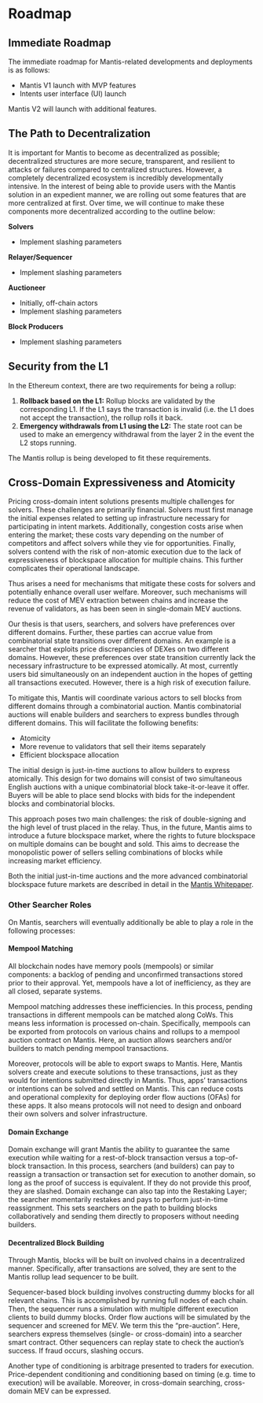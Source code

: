 # Roadmap

## Immediate Roadmap

The immediate roadmap for Mantis-related developments and deployments is as follows:

- Mantis V1 launch with MVP features
- Intents user interface (UI) launch

Mantis V2 will launch with additional features.

## The Path to Decentralization

It is important for Mantis to become as decentralized as possible; decentralized structures are more secure, transparent, and resilient to attacks or failures compared to centralized structures. However, a completely decentralized ecosystem is incredibly developmentally intensive. In the interest of being able to provide users with the Mantis solution in an expedient manner, we are rolling out some features that are more centralized at first. Over time, we will continue to make these components more decentralized according to the outline below:

**Solvers**

- Implement slashing parameters

**Relayer/Sequencer**

- Implement slashing parameters

**Auctioneer**

- Initially, off-chain actors
- Implement slashing parameters

**Block Producers**

- Implement slashing parameters

## Security from the L1

In the Ethereum context, there are two requirements for being a rollup:

1. **Rollback based on the L1:** Rollup blocks are validated by the corresponding L1. If the L1 says the transaction is invalid (i.e. the L1 does not accept the transaction), the rollup rolls it back.
2. **Emergency withdrawals from L1 using the L2:** The state root can be used to make an emergency withdrawal from the layer 2 in the event the L2 stops running.

The Mantis rollup is being developed to fit these requirements.

## Cross-Domain Expressiveness and Atomicity

Pricing cross-domain intent solutions presents multiple challenges for solvers. These challenges are primarily financial. Solvers must first manage the initial expenses related to setting up infrastructure necessary for participating in intent markets. Additionally, congestion costs arise when entering the market; these costs vary depending on the number of competitors and affect solvers while they vie for opportunities. Finally, solvers contend with the risk of non-atomic execution due to the lack of expressiveness of blockspace allocation for multiple chains. This further complicates their operational landscape.

Thus arises a need for mechanisms that mitigate these costs for solvers and potentially enhance overall user welfare. Moreover, such mechanisms will reduce the cost of MEV extraction between chains and increase the revenue of validators, as has been seen in single-domain MEV auctions.

Our thesis is that users, searchers, and solvers have preferences over different domains. Further, these parties can accrue value from combinatorial state transitions over different domains. An example is a searcher that exploits price discrepancies of DEXes on two different domains. However, these preferences over state transition currently lack the necessary infrastructure to be expressed atomically. At most, currently users bid simultaneously on an independent auction in the hopes of getting all transactions executed. However, there is a high risk of execution failure.

To mitigate this, Mantis will coordinate various actors to sell blocks from different domains through a combinatorial auction. Mantis combinatorial auctions will enable builders and searchers to express bundles through different domains. This will facilitate the following benefits:

- Atomicity
- More revenue to validators that sell their items separately
- Efficient blockspace allocation

The initial design is just-in-time auctions to allow builders to express atomically. This design for two domains will consist of two simultaneous English auctions with a unique combinatorial block take-it-or-leave it offer. Buyers will be able to place send blocks with bids for the independent blocks and combinatorial blocks.

This approach poses two main challenges: the risk of double-signing and the high level of trust placed in the relay. Thus, in the future, Mantis aims to introduce a future blockspace market, where the rights to future blockspace on multiple domains can be bought and sold. This aims to decrease the monopolistic power of sellers selling combinations of blocks while increasing market efficiency.

Both the initial just-in-time auctions and the more advanced combinatorial blockspace future markets are described in detail in the [Mantis Whitepaper](https://assets.website-files.com/65b28e756a8eda2e91e76ca4/6656289f21123d6215091555_MANTIS%20Whitepaper.pdf).

### Other Searcher Roles

On Mantis, searchers will eventually additionally be able to play a role in the following processes:

#### Mempool Matching

All blockchain nodes have memory pools (mempools) or similar components: a backlog of pending and unconfirmed transactions stored prior to their approval. Yet, mempools have a lot of inefficiency, as they are all closed, separate systems.

Mempool matching addresses these inefficiencies. In this process, pending transactions in different mempools can be matched along CoWs. This means less information is processed on-chain. Specifically, mempools can be exported from protocols on various chains and rollups to a mempool auction contract on Mantis. Here, an auction allows searchers and/or builders to match pending mempool transactions.

Moreover, protocols will be able to export swaps to Mantis. Here, Mantis solvers create and execute solutions to these transactions, just as they would for intentions submitted directly in Mantis. Thus, apps’ transactions or intentions can be solved and settled on Mantis. This can reduce costs and operational complexity for deploying order flow auctions (OFAs) for these apps. It also means protocols will not need to design and onboard their own solvers and solver infrastructure.

#### Domain Exchange

Domain exchange will grant Mantis the ability to guarantee the same execution while waiting for a rest-of-block transaction versus a top-of-block transaction. In this process, searchers (and builders) can pay to reassign a transaction or transaction set for execution to another domain, so long as the proof of success is equivalent. If they do not provide this proof, they are slashed. Domain exchange can also tap into the Restaking Layer; the searcher momentarily restakes and pays to perform just-in-time reassignment. This sets searchers on the path to building blocks collaboratively and sending them directly to proposers without needing builders.

#### Decentralized Block Building

Through Mantis, blocks will be built on involved chains in a decentralized manner. Specifically, after transactions are solved, they are sent to the Mantis rollup lead sequencer to be built.

Sequencer-based block building involves constructing dummy blocks for all relevant chains. This is accomplished by running full nodes of each chain. Then, the sequencer runs a simulation with multiple different execution clients to build dummy blocks. Order flow auctions will be simulated by the sequencer and screened for MEV. We term this the “pre-auction”. Here, searchers express themselves (single- or cross-domain) into a searcher smart contract. Other sequencers can replay state to check the auction’s success. If fraud occurs, slashing occurs.

Another type of conditioning is arbitrage presented to traders for execution. Price-dependent conditioning and conditioning based on timing (e.g. time to execution) will be available. Moreover, in cross-domain searching, cross-domain MEV can be expressed.
